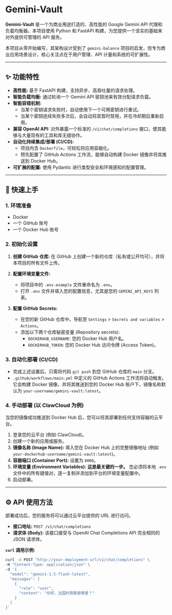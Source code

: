 # Gemini-Vault

**Gemini-Vault** 是一个为商业用途打造的、高性能的 Google Gemini API 代理和负载均衡器。本项目使用 Python 和 FastAPI 构建，为您提供一个坚实的基础来对外提供可管理的 API 服务。

本项目从零开始编写，其架构设计受到了 `gemini-balance` 项目的启发，但专为商业应用场景设计，核心关注点在于用户管理、API 计量和系统的可扩展性。

---

## ✨ 功能特性

*   **高性能:** 基于 FastAPI 构建，支持异步、高吞吐量的请求处理。
*   **智能负载均衡:** 通过轮询一个 Gemini API 密钥池来有效分配请求负载。
*   **智能容错机制:**
    *   当某个密钥请求失败时，自动使用下一个可用密钥进行重试。
    *   当某个密钥连续失败多次后，会自动将其暂时禁用，并在冷却期后重新启用。
*   **兼容 OpenAI API:** 对外暴露一个标准的 `/v1/chat/completions` 接口，使其能够与大量现有的工具和库无缝协作。
*   **自动化持续集成/部署 (CI/CD):**
    *   项目内含 `Dockerfile`，可轻松将应用容器化。
    *   预先配置了 GitHub Actions 工作流，能够自动构建 Docker 镜像并将其推送到 Docker Hub。
*   **可扩展的配置:** 使用 Pydantic 进行类型安全和环境感知的配置管理。

---

## 🚀 快速上手

### 1. 环境准备

*   Docker
*   一个 GitHub 账号
*   一个 Docker Hub 账号

### 2. 初始化设置

1.  **创建 GitHub 仓库:** 在 GitHub 上创建一个新的仓库（私有或公开均可），并将本项目的所有文件上传。

2.  **配置环境变量文件:**
    *   将项目中的 `.env.example` 文件重命名为 `.env`。
    *   打开 `.env` 文件并填入您的配置信息，尤其是您的 `GEMINI_API_KEYS` 列表。

3.  **配置 GitHub Secrets:**
    *   在您的新 GitHub 仓库中，导航至 `Settings` > `Secrets and variables` > `Actions`。
    *   添加以下两个仓库秘密变量 (Repository secrets):
        *   `DOCKERHUB_USERNAME`: 您的 Docker Hub 用户名。
        *   `DOCKERHUB_TOKEN`: 您的 Docker Hub 访问令牌 (Access Token)。

### 3. 自动化部署 (CI/CD)

*   完成上述设置后，只需将代码 `git push` 到您 GitHub 仓库的 `main` 分支。
*   `.github/workflows/main.yml` 中定义的 GitHub Actions 工作流将自动触发。它会构建 Docker 镜像，并将其推送到您的 Docker Hub 账户下，镜像名称默认为 `your-username/gemini-vault:latest`。

### 4. 手动部署 (以 ClawCloud 为例)

当您的镜像成功推送到 Docker Hub 后，您可以将其部署到任何支持容器的云平台。

1.  登录您的云平台 (例如 ClawCloud)。
2.  创建一个新的应用或服务。
3.  **镜像名称 (Image Name):** 填入您在 Docker Hub 上的完整镜像地址 (例如 `your-dockerhub-username/gemini-vault:latest`)。
4.  **容器端口 (Container Port):** 设置为 `8000`。
5.  **环境变量 (Environment Variables):** **这是最关键的一步。** 您必须将本地 `.env` 文件中的所有键值对，逐一复制并添加到平台的环填变量配置中。
6.  启动部署。

---

## ⚙️ API 使用方法

部署成功后，您的服务将可以通过云平台提供的 URL 进行访问。

*   **接口地址:** `POST /v1/chat/completions`
*   **请求体 (Body):** 该接口接受与 OpenAI Chat Completions API 完全相同的 JSON 请求体。

**`curl` 调用示例:**

```bash
curl -X POST "http://your-deployment-url/v1/chat/completions" \
-H "Content-Type: application/json" \
-d '{
  "model": "gemini-1.5-flash-latest",
  "messages": [
    {
      "role": "user",
      "content": "你好，法国的首都是哪里？"
    }
  ]
}'
